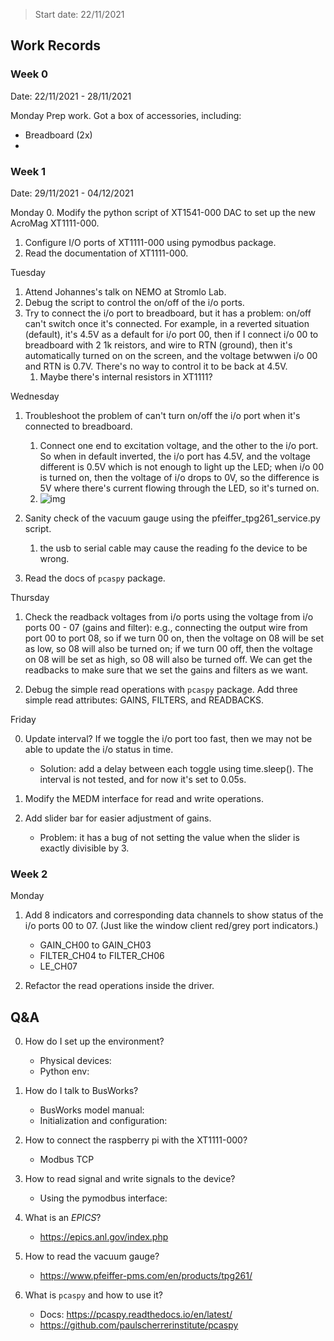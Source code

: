 > Start date: 22/11/2021

## Work Records

### Week 0

Date: 22/11/2021 - 28/11/2021

Monday
Prep work. Got a box of accessories, including:

- Breadboard (2x)
-

### Week 1

Date: 29/11/2021 - 04/12/2021

Monday 0. Modify the python script of XT1541-000 DAC to set up the new AcroMag XT1111-000.

1. Configure I/O ports of XT1111-000 using pymodbus package.
2. Read the documentation of XT1111-000.

Tuesday

1. Attend Johannes's talk on NEMO at Stromlo Lab.
2. Debug the script to control the on/off of the i/o ports.
3. Try to connect the i/o port to breadboard, but it has a problem: on/off can't switch once it's connected. For example, in a reverted situation (default), it's 4.5V as a default for i/o port 00, then if I connect i/o 00 to breadboard with 2 1k reistors, and wire to RTN (ground), then it's automatically turned on on the screen, and the voltage betwwen i/o 00 and RTN is 0.7V. There's no way to control it to be back at 4.5V.
   1. Maybe there's internal resistors in XT1111?

Wednesday

1. Troubleshoot the problem of can't turn on/off the i/o port when it's connected to breadboard.

   1. Connect one end to excitation voltage, and the other to the i/o port. So when in default inverted, the i/o port has 4.5V, and the voltage different is 0.5V which is not enough to light up the LED; when i/o 00 is turned on, then the voltage of i/o drops to 0V, so the difference is 5V where there's current flowing through the LED, so it's turned on.
   2. ![img](https://cdn-std.droplr.net/previews/ySilCv.preview_medium.png)

2. Sanity check of the vacuum gauge using the pfeiffer_tpg261_service.py script.

   1. the usb to serial cable may cause the reading fo the device to be wrong.

3. Read the docs of `pcaspy` package.

Thursday

1. Check the readback voltages from i/o ports using the voltage from i/o ports 00 - 07 (gains and filter): e.g., connecting the output wire from port 00 to port 08, so if we turn 00 on, then the voltage on 08 will be set as low, so 08 will also be turned on; if we turn 00 off, then the voltage on 08 will be set as high, so 08 will also be turned off. We can get the readbacks to make sure that we set the gains and filters as we want.

2. Debug the simple read operations with `pcaspy` package. Add three simple read attributes: GAINS, FILTERS, and READBACKS.

Friday

0. Update interval? If we toggle the i/o port too fast, then we may not be able to update the i/o status in time.

   - Solution: add a delay between each toggle using time.sleep(). The interval is not tested, and for now it's set to 0.05s.

1. Modify the MEDM interface for read and write operations.

2. Add slider bar for easier adjustment of gains.
   - Problem: it has a bug of not setting the value when the slider is exactly divisible by 3.

### Week 2

Monday

1. Add 8 indicators and corresponding data channels to show status of the i/o ports 00 to 07. (Just like the window client red/grey port indicators.)

   - GAIN_CH00 to GAIN_CH03
   - FILTER_CH04 to FILTER_CH06
   - LE_CH07

2. Refactor the read operations inside the driver.

## Q&A

0. How do I set up the environment?

   - Physical devices:
   - Python env:

1. How do I talk to BusWorks?

   - BusWorks model manual:
   - Initialization and configuration:

2. How to connect the raspberry pi with the XT1111-000?

   - Modbus TCP

3. How to read signal and write signals to the device?

   - Using the pymodbus interface:

4. What is an _EPICS_?

   - https://epics.anl.gov/index.php

5. How to read the vacuum gauge?

   - https://www.pfeiffer-pms.com/en/products/tpg261/

6. What is `pcaspy` and how to use it?

   - Docs: https://pcaspy.readthedocs.io/en/latest/
   - https://github.com/paulscherrerinstitute/pcaspy
